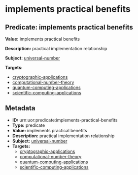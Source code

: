 # implements practical benefits

## Predicate: implements practical benefits

**Value:** implements practical benefits

**Description:** practical implementation relationship

**Subject:** [universal-number](../Concepts/universal-number.md)

**Targets:**

- [cryptographic-applications](../Concepts/cryptographic-applications.md)
- [computational-number-theory](../Concepts/computational-number-theory.md)
- [quantum-computing-applications](../Concepts/quantum-computing-applications.md)
- [scientific-computing-applications](../Concepts/scientific-computing-applications.md)

## Metadata

- **ID:** urn:uor:predicate:implements-practical-benefits
- **Type:** predicate
- **Value:** implements practical benefits
- **Description:** practical implementation relationship
- **Subject:** [universal-number](../Concepts/universal-number.md)
- **Targets:**
  - [cryptographic-applications](../Concepts/cryptographic-applications.md)
  - [computational-number-theory](../Concepts/computational-number-theory.md)
  - [quantum-computing-applications](../Concepts/quantum-computing-applications.md)
  - [scientific-computing-applications](../Concepts/scientific-computing-applications.md)
